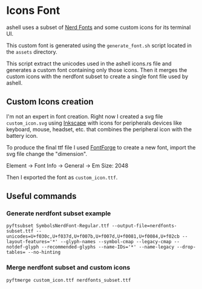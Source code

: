 # Icons Font

ashell uses a subset of [Nerd Fonts](https://www.nerdfonts.com/) and some custom icons for its terminal UI.

This custom font is generated using the `generate_font.sh` script located in the `assets` directory.

This script extract the unicodes used in the ashell icons.rs file and generates a custom font containing only those icons.
Then it merges the custom icons with the nerdfont subset to create a single font file used by ashell.

## Custom Icons creation

I'm not an expert in font creation.
Right now I created a svg file `custom_icon.svg` using [Inkscape](https://inkscape.org/) with icons for peripherals devices like keyboard, mouse, headset, etc. that combines the peripheral icon with the battery icon.

To produce the final ttf file I used [FontForge](https://fontforge.org/) to create a new font, import the svg file change the "dimension".

Element -> Font Info -> General -> Em Size: 2048

Then I exported the font as `custom_icon.ttf`.

## Useful commands

### Generate nerdfont subset example

`pyftsubset SymbolsNerdFont-Regular.ttf --output-file=nerdfonts-subset.ttf --unicodes=U+f030c,U+f037d,U+f007b,U+f007d,U+f0081,U+f0084,U+f02cb --layout-features='*' --glyph-names --symbol-cmap --legacy-cmap --notdef-glyph --recommended-glyphs --name-IDs='*' --name-legacy --drop-tables= --no-hinting`

### Merge nerdfont subset and custom icons

`pyftmerge custom_icon.ttf nerdfonts_subset.ttf`
